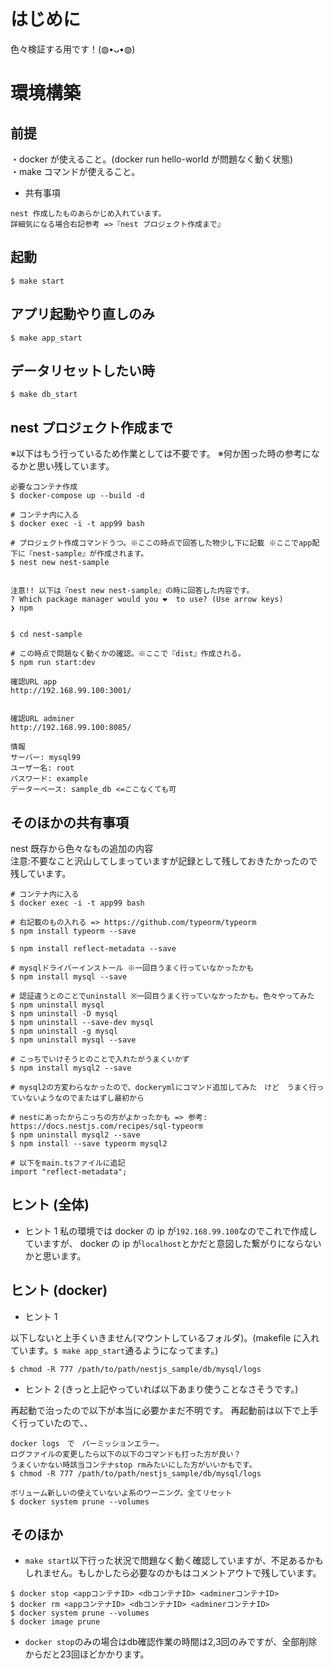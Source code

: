 # はじめに

色々検証する用です！(◍•ᴗ•◍)

# 環境構築

## 前提

・docker が使えること。(docker run hello-world が問題なく動く状態)<br>
・make コマンドが使えること。

- 共有事項

```
nest 作成したものあらかじめ入れています。
詳細気になる場合右記参考 =>『nest プロジェクト作成まで』
```

## 起動

```
$ make start
```

## アプリ起動やり直しのみ

```
$ make app_start
```

## データリセットしたい時

```
$ make db_start
```

## nest プロジェクト作成まで

※以下はもう行っているため作業としては不要です。
※何か困った時の参考になるかと思い残しています。

```
必要なコンテナ作成
$ docker-compose up --build -d

# コンテナ内に入る
$ docker exec -i -t app99 bash

# プロジェクト作成コマンドうつ。※ここの時点で回答した物少し下に記載 ※ここでapp配下に『nest-sample』が作成されます。
$ nest new nest-sample


注意!! 以下は『nest new nest-sample』の時に回答した内容です。
? Which package manager would you ❤️  to use? (Use arrow keys)
❯ npm


$ cd nest-sample

# この時点で問題なく動くかの確認。※ここで『dist』作成される。
$ npm run start:dev

確認URL app
http://192.168.99.100:3001/


確認URL adminer
http://192.168.99.100:8085/

情報
サーバー: mysql99
ユーザー名: root
パスワード: example
データーベース: sample_db <=ここなくても可
```

## そのほかの共有事項

nest 既存から色々なもの追加の内容<br>
注意:不要なこと沢山してしまっていますが記録として残しておきたかったので残しています。

```
# コンテナ内に入る
$ docker exec -i -t app99 bash

# 右記載のもの入れる => https://github.com/typeorm/typeorm
$ npm install typeorm --save

$ npm install reflect-metadata --save

# mysqlドライバーインストール ※一回目うまく行っていなかったかも
$ npm install mysql --save

# 認証違うとのことでuninstall ※一回目うまく行っていなかったかも。色々やってみた
$ npm uninstall mysql
$ npm uninstall -D mysql
$ npm uninstall --save-dev mysql
$ npm uninstall -g mysql
$ npm uninstall mysql --save

# こっちでいけそうとのことで入れたがうまくいかず
$ npm install mysql2 --save

# mysql2の方変わらなかったので、dockerymlにコマンド追加してみた　けど　うまく行っていないようなのでまたはずし最初から

# nestにあったからこっちの方がよかったかも => 参考: https://docs.nestjs.com/recipes/sql-typeorm
$ npm uninstall mysql2 --save
$ npm install --save typeorm mysql2

# 以下をmain.tsファイルに追記
import "reflect-metadata";
```

## ヒント (全体)

- ヒント 1
  私の環境では docker の ip が`192.168.99.100`なのでこれで作成していますが、
  docker の ip が`localhost`とかだと意図した繋がりにならないかと思います。

## ヒント (docker)

- ヒント 1

以下しないと上手くいきません(マウントしているフォルダ)。(makefile に入れています。`$ make app_start`通るようになってます。)

```
$ chmod -R 777 /path/to/path/nestjs_sample/db/mysql/logs
```

- ヒント 2 (きっと上記やっていれば以下あまり使うことなさそうです。)

再起動で治ったので以下が本当に必要かまだ不明です。
再起動前は以下で上手く行っていたので、、

```
docker logs　で　パーミッションエラー。
ログファイルの変更したら以下の以下のコマンドも打った方が良い？
うまくいかない時該当コンテナstop rmみたいにした方がいいかもです。
$ chmod -R 777 /path/to/path/nestjs_sample/db/mysql/logs

ボリューム新しいの使えていないよ系のワーニング。全てリセット
$ docker system prune --volumes
```

## そのほか

- `make start`以下行った状況で問題なく動く確認していますが、不足あるかもしれません。もしかしたら必要なのかもはコメントアウトで残しています。

```
$ docker stop <appコンテナID> <dbコンテナID> <adminerコンテナID>
$ docker rm <appコンテナID> <dbコンテナID> <adminerコンテナID>
$ docker system prune --volumes
$ docker image prune
```

- `docker stop`のみの場合はdb確認作業の時間は2,3回のみですが、全部削除からだと23回ほどかかります。